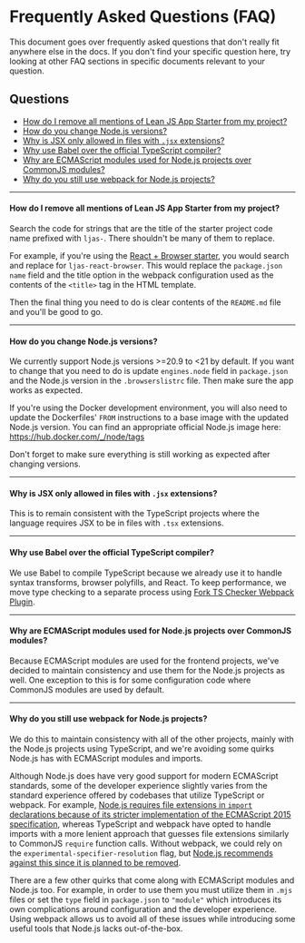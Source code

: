 # Frequently Asked Questions (FAQ)

This document goes over frequently asked questions that don't really fit anywhere else in the docs. If you don't find your specific question here, try looking at other FAQ sections in specific documents relevant to your question.

## Questions

-   [How do I remove all mentions of Lean JS App Starter from my project?](#how-do-i-remove-all-mentions-of-lean-js-app-starter-from-my-project)
-   [How do you change Node.js versions?](#how-do-you-change-nodejs-versions)
-   [Why is JSX only allowed in files with `.jsx` extensions?](#why-is-jsx-only-allowed-in-files-with-jsx-extensions)
-   [Why use Babel over the official TypeScript compiler?](#why-use-babel-over-the-official-typescript-compiler)
-   [Why are ECMAScript modules used for Node.js projects over CommonJS modules?](#why-are-ecmascript-modules-used-for-nodejs-projects-over-commonjs-modules)
-   [Why do you still use webpack for Node.js projects?](#why-do-you-still-use-webpack-for-nodejs-projects)

---

#### How do I remove all mentions of Lean JS App Starter from my project?

Search the code for strings that are the title of the starter project code name prefixed with `ljas-`. There shouldn't be many of them to replace.

For example, if you're using the [React + Browser starter](https://github.com/mattlean/lean-js-app-starter/tree/v1.0.0-rc/starters/react-browser), you would search and replace for `ljas-react-browser`. This would replace the `package.json` `name` field and the title option in the webpack configuration used as the contents of the `<title>` tag in the HTML template.

Then the final thing you need to do is clear contents of the `README.md` file and you'll be good to go.

---

#### How do you change Node.js versions?

We currently support Node.js versions >=20.9 to <21 by default. If you want to change that you need to do is update `engines.node` field in `package.json` and the Node.js version in the `.browserslistrc` file. Then make sure the app works as expected.

If you're using the Docker development environment, you will also need to update the Dockerfiles' `FROM` instructions to a base image with the updated Node.js version. You can find an appropriate official Node.js image here: https://hub.docker.com/_/node/tags

Don't forget to make sure everything is still working as expected after changing versions.

---

#### Why is JSX only allowed in files with `.jsx` extensions?

This is to remain consistent with the TypeScript projects where the language requires JSX to be in files with `.tsx` extensions.

---

#### Why use Babel over the official TypeScript compiler?

We use Babel to compile TypeScript because we already use it to handle syntax transforms, browser polyfills, and React. To keep performance, we move type checking to a separate process using [Fork TS Checker Webpack Plugin](https://github.com/TypeStrong/fork-ts-checker-webpack-plugin).

---

#### Why are ECMAScript modules used for Node.js projects over CommonJS modules?

Because ECMAScript modules are used for the frontend projects, we've decided to maintain consistency and use them for the Node.js projects as well. One exception to this is for some configuration code where CommonJS modules are used by default.

---

#### Why do you still use webpack for Node.js projects?

We do this to maintain consistency with all of the other projects, mainly with the Node.js projects using TypeScript, and we're avoiding some quirks Node.js has with ECMAScript modules and imports.

Although Node.js does have very good support for modern ECMAScript standards, some of the developer experience slightly varies from the standard experience offered by codebases that utilize TypeScript or webpack. For example, [Node.js requires file extensions in `import` declarations because of its stricter implementation of the ECMAScript 2015 specification](https://nodejs.org/api/esm.html#mandatory-file-extensions), whereas TypeScript and webpack have opted to handle imports with a more lenient approach that guesses file extensions similarly to CommonJS `require` function calls. Without webpack, we could rely on the `experimental-specifier-resolution` flag, but [Node.js recommends against this since it is planned to be removed](https://nodejs.org/dist/latest-v18.x/docs/api/esm.html#customizing-esm-specifier-resolution-algorithm).

There are a few other quirks that come along with ECMAScript modules and Node.js too. For example, in order to use them you must utilize them in `.mjs` files or
set the `type` field in `package.json` to `"module"` which introduces its own complications around configuration and the developer experience. Using webpack allows us to avoid all of these issues while introducing some useful tools that Node.js lacks out-of-the-box.
